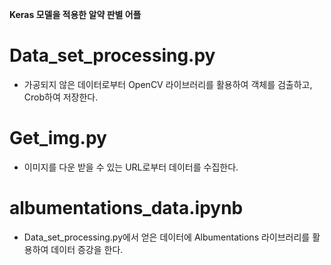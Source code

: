 **Keras 모델을 적용한 알약 판별 어플**

# Data_set_processing.py 
   - 가공되지 않은 데이터로부터 OpenCV 라이브러리를 활용하여 객체를 검출하고, Crob하여 저장한다.
# Get_img.py 
   - 이미지를 다운 받을 수 있는 URL로부터 데이터를 수집한다.
# albumentations_data.ipynb
   - Data_set_processing.py에서 얻은 데이터에 Albumentations 라이브러리를 활용하여 데이터 증강을 한다. 
